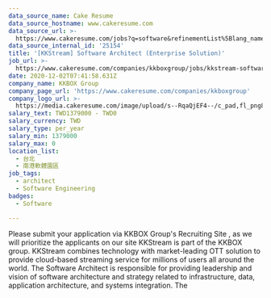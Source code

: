 ```yaml
---
data_source_name: Cake Resume
data_source_hostname: www.cakeresume.com
data_source_url: >-
  https://www.cakeresume.com/jobs?q=software&refinementList%5Blang_name%5D%5B0%5D=English&refinementList%5Bsalary_type%5D=per_year&range%5Bsalary_range%5D%5Bmin%5D=1000000&page=2
data_source_internal_id: '25154'
title: '[KKStream] Software Architect (Enterprise Solution)'
job_url: >-
  https://www.cakeresume.com/companies/kkboxgroup/jobs/kkstream-software-architect-software-architect
date: 2020-12-02T07:41:58.631Z
company_name: KKBOX Group
company_page_url: 'https://www.cakeresume.com/companies/kkboxgroup'
company_logo_url: >-
  https://media.cakeresume.com/image/upload/s--RqaQjEF4--/c_pad,fl_png8,h_200,w_200/v1604375754/f9qlpok430hwd4k1zx95.png
salary_text: TWD1379000 - TWD0
salary_currency: TWD
salary_type: per_year
salary_min: 1379000
salary_max: 0
location_list:
  - 台北
  - 南港軟體園區
job_tags:
  - architect
  - Software Engineering
badges:
  - Software

---
```


Please submit your application via KKBOX Group's Recruiting Site , as we will prioritize the applicants on our site KKStream is part of the KKBOX group. KKStream combines technology with market-leading OTT solution to provide cloud-based streaming service for millions of users all around the world. The Software Architect is responsible for providing leadership and vision of software architecture and strategy related to infrastructure, data, application architecture, and systems integration. The 
